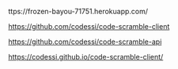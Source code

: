 ttps://frozen-bayou-71751.herokuapp.com/

https://github.com/codessi/code-scramble-client

https://github.com/codessi/code-scramble-api

https://codessi.github.io/code-scramble-client/
